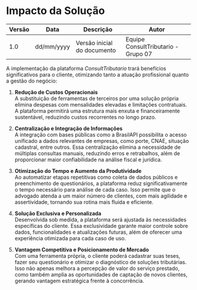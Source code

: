 # Impacto da Solução

| Versão | Data       | Descrição                         | Autor                               |
|------- |----------- | --------------------------------- | ----------------------------------- |
| 1.0    | dd/mm/yyyy | Versão inicial do documento       | Equipe ConsultTributario - Grupo 07 |

A implementação da plataforma *ConsultTributario* trará benefícios significativos para o cliente, otimizando tanto a atuação profissional quanto a gestão do negócio:

1. **Redução de Custos Operacionais**  
   A substituição de ferramentas de terceiros por uma solução própria elimina despesas com mensalidades elevadas e limitações contratuais. A plataforma permitirá uma estrutura mais enxuta e financeiramente sustentável, reduzindo custos recorrentes no longo prazo.

2. **Centralização e Integração de Informações**   
   A integração com bases públicas como a BrasilAPI possibilita o acesso unificado a dados relevantes de empresas, como porte, CNAE, situação cadastral, entre outros. Essa centralização elimina a necessidade de múltiplas consultas manuais, reduzindo erros e retrabalhos, além de proporcionar maior confiabilidade na análise fiscal e jurídica.  
     
3. **Otimização do Tempo e Aumento da Produtividade**  
   Ao automatizar etapas repetitivas como coleta de dados públicos e preenchimento de questionários, a plataforma reduz significativamente o tempo necessário para análise de cada caso. Isso permite que o advogado atenda a um maior número de clientes, com mais agilidade e assertividade, tornando sua rotina mais fluida e eficiente.

4. **Solução Exclusiva e Personalizada**  
   Desenvolvida sob medida, a plataforma será ajustada às necessidades específicas do cliente. Essa exclusividade garante maior controle sobre dados, funcionalidades e atualizações futuras, além de oferecer uma experiência otimizada para cada caso de uso.

5. **Vantagem Competitiva e Posicionamento de Mercado**  
   Com uma ferramenta própria, o cliente poderá cadastrar suas teses, fazer seu questionário e otimizar o diagnóstico de soluções tributárias. Isso não apenas melhora a percepção de valor do serviço prestado, como também amplia as oportunidades de captação de novos clientes, gerando vantagem estratégica frente à concorrência.
